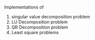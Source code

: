 Implementations of 

<ol>
  <li>singular value decomposition problem</li>
  <li>LU Decomposition problem </li>
  <li>QR Decomposition problem</li>
  <li>Least square problems</li>
</ol>
